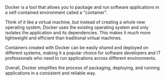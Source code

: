 Docker is a tool that allows you to package and run software applications in a self-contained environment called a "container".

Think of it like a virtual machine, but instead of creating a whole new operating system, Docker uses the existing operating system and only isolates the application and its dependencies. This makes it much more lightweight and efficient than traditional virtual machines.

Containers created with Docker can be easily shared and deployed on different systems, making it a popular choice for software developers and IT professionals who need to run applications across different environments.

Overall, Docker simplifies the process of packaging, deploying, and running applications in a consistent and reliable way.
